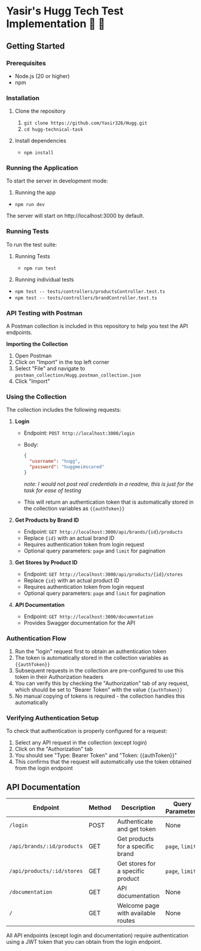 # Yasir's Hugg Tech Test Implementation 🤗 🚀

##

## Getting Started

### Prerequisites
- Node.js (20 or higher)
- npm

### Installation
1. Clone the repository
   1. `git clone https://github.com/Yasir326/Hugg.git`
   2. `cd hugg-technical-task`


2. Install dependencies
   
   * `npm install`


### Running the Application
To start the server in development mode:

1. Running the app
  * `npm run dev`


The server will start on http://localhost:3000 by default.

### Running Tests
To run the test suite:
   
1. Running Tests
   
   * `npm run test`
  
2. Running individual tests

  * `npm test -- tests/controllers/productsController.test.ts`
  * `npm test -- tests/controllers/brandController.test.ts`

  

### API Testing with Postman

A Postman collection is included in this repository to help you test the API endpoints.

**Importing the Collection**
1. Open Postman
2. Click on "Import" in the top left corner
3. Select "File" and navigate to `postman_collection/Hugg.postman_collection.json`
4. Click "Import"

### Using the Collection
The collection includes the following requests:

1. **Login**
   - Endpoint: `POST http://localhost:3000/login`
   - Body: 
     ```json
     {
       "username": "hugg",
       "password": "huggmeimscared"
     }
     ```
     *note: I would not post real credentials in a readme, this is just for the task for ease of testing*
     
   - This will return an authentication token that is automatically stored in the collection variables as `{{authToken}}`

2. **Get Products by Brand ID**
   - Endpoint: `GET http://localhost:3000/api/brands/{id}/products`
   - Replace `{id}` with an actual brand ID
   - Requires authentication token from login request
   - Optional query parameters: `page` and `limit` for pagination

3. **Get Stores by Product ID**
   - Endpoint: `GET http://localhost:3000/api/products/{id}/stores`
   - Replace `{id}` with an actual product ID
   - Requires authentication token from login request
   - Optional query parameters: `page` and `limit` for pagination

4. **API Documentation**
   - Endpoint: `GET http://localhost:3000/documentation`
   - Provides Swagger documentation for the API

### Authentication Flow
1. Run the "login" request first to obtain an authentication token
2. The token is automatically stored in the collection variables as `{{authToken}}`
3. Subsequent requests in the collection are pre-configured to use this token in their Authorization headers
4. You can verify this by checking the "Authorization" tab of any request, which should be set to "Bearer Token" with the value `{{authToken}}`
5. No manual copying of tokens is required - the collection handles this automatically

### Verifying Authentication Setup
To check that authentication is properly configured for a request:
1. Select any API request in the collection (except login)
2. Click on the "Authorization" tab
3. You should see "Type: Bearer Token" and "Token: {{authToken}}"
4. This confirms that the request will automatically use the token obtained from the login endpoint

## API Documentation

| Endpoint | Method | Description | Query Parameters |
|----------|--------|-------------|------------------|
| `/login` | POST | Authenticate and get token | None |
| `/api/brands/:id/products` | GET | Get products for a specific brand | `page`, `limit` |
| `/api/products/:id/stores` | GET | Get stores for a specific product | `page`, `limit` |
| `/documentation` | GET | API documentation | None |
| `/` | GET | Welcome page with available routes | None |

All API endpoints (except login and documentation) require authentication using a JWT token that you can obtain from the login endpoint.